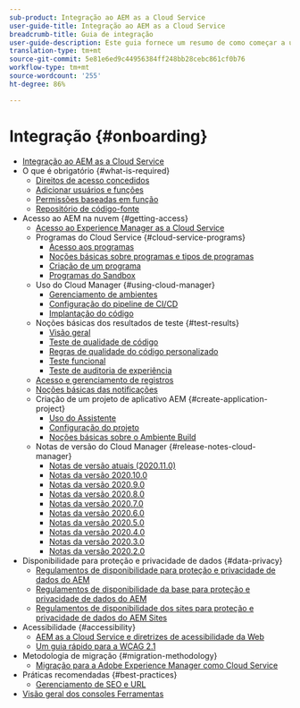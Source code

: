 ```yaml
---
sub-product: Integração ao AEM as a Cloud Service
user-guide-title: Integração ao AEM as a Cloud Service
breadcrumb-title: Guia de integração
user-guide-description: Este guia fornece um resumo de como começar a usar o Experience Manager as a Cloud Service, incluindo como obter acesso e informações importantes sobre proteção de dados.
translation-type: tm+mt
source-git-commit: 5e81e6ed9c44956384ff248bb28cebc861cf0b76
workflow-type: tm+mt
source-wordcount: '255'
ht-degree: 86%

---
```



# Integração {#onboarding}

+ [Integração ao AEM as a Cloud Service](/help/onboarding/home.md)
+ O que é obrigatório {#what-is-required}
   + [Direitos de acesso concedidos](what-is-required/access-rights-granted.md)
   + [Adicionar usuários e funções](what-is-required/add-users-roles.md)
   + [Permissões baseadas em função](what-is-required/role-based-permissions.md)
   + [Repositório de código-fonte](what-is-required/source-code-repository.md)
+ Acesso ao AEM na nuvem {#getting-access}
   + [Acesso ao Experience Manager as a Cloud Service](getting-access-to-aem-in-cloud/navigation.md)
   + Programas do Cloud Service {#cloud-service-programs}
      + [Acesso aos programas](getting-access-to-aem-in-cloud/first-time-login.md)
      + [Noções básicas sobre programas e tipos de programas](getting-access-to-aem-in-cloud/understand-program-types.md)
      + [Criação de um programa](getting-access-to-aem-in-cloud/creating-a-program.md)
      + [Programas do Sandbox](getting-access-to-aem-in-cloud/sandbox-programs.md)
   + Uso do Cloud Manager {#using-cloud-manager}
      + [Gerenciamento de ambientes](/help/implementing/cloud-manager/manage-environments.md)
      + [Configuração do pipeline de CI/CD](/help/implementing/cloud-manager/configure-pipeline.md)
      + [Implantação do código](/help/implementing/cloud-manager/deploy-code.md)
   + Noções básicas dos resultados de teste {#test-results}
      + [Visão geral](/help/implementing/cloud-manager/overview-test-results.md)
      + [Teste de qualidade de código](/help/implementing/cloud-manager/code-quality-testing.md)
      + [Regras de qualidade do código personalizado](/help/implementing/cloud-manager/custom-code-quality-rules.md)
      + [Teste funcional](/help/implementing/cloud-manager/functional-testing.md)
      + [Teste de auditoria de experiência](/help/implementing/cloud-manager/experience-audit-testing.md)
   + [Acesso e gerenciamento de registros](/help/implementing/cloud-manager/manage-logs.md)
   + [Noções básicas das notificações](/help/implementing/cloud-manager/notifications.md)
   + Criação de um projeto de aplicativo AEM {#create-application-project}
      + [Uso do Assistente](getting-access-to-aem-in-cloud/using-the-wizard.md)
      + [Configuração do projeto](getting-access-to-aem-in-cloud/setting-up-project.md)
      + [Noções básicas sobre o Ambiente Build](getting-access-to-aem-in-cloud/build-environment-details.md)
   + Notas de versão do Cloud Manager {#release-notes-cloud-manager}
      + [Notas de versão atuais (2020.11.0)](/help/onboarding/release-notes-cloud-manager/release-notes-cm-current.md)
      + [Notas da versão 2020.10.0](/help/onboarding/release-notes-cloud-manager/release-notes-cm-2020-10-0.md)
      + [Notas da versão 2020.9.0](/help/onboarding/release-notes-cloud-manager/release-notes-cm-2020-9-0.md)
      + [Notas da versão 2020.8.0](/help/onboarding/release-notes-cloud-manager/release-notes-cm-2020-8-0.md)
      + [Notas da versão 2020.7.0](/help/onboarding/release-notes-cloud-manager/release-notes-cm-2020-7-0.md)
      + [Notas da versão 2020.6.0](/help/onboarding/release-notes-cloud-manager/release-notes-cm-2020-6-0.md)
      + [Notas da versão 2020.5.0](/help/onboarding/release-notes-cloud-manager/release-notes-cm-2020-5-0.md)
      + [Notas da versão 2020.4.0](/help/onboarding/release-notes-cloud-manager/release-notes-cm-2020-4-0.md)
      + [Notas da versão 2020.3.0](/help/onboarding/release-notes-cloud-manager/release-notes-cm-2020-3-0.md)
      + [Notas da versão 2020.2.0](/help/onboarding/release-notes-cloud-manager/release-notes-cm-2020-2-0.md)
+ Disponibilidade para proteção e privacidade de dados {#data-privacy}
   + [Regulamentos de disponibilidade para proteção e privacidade de dados do AEM](data-privacy-and-protection-readiness/aem-readiness.md)
   + [Regulamentos de disponibilidade da base para proteção e privacidade de dados do AEM](data-privacy-and-protection-readiness/foundation-readiness.md)
   + [Regulamentos de disponibilidade dos sites para proteção e privacidade de dados do AEM Sites](data-privacy-and-protection-readiness/sites-readiness.md)
+ Acessibilidade {#accessibility}
   + [AEM as a Cloud Service e diretrizes de acessibilidade da Web](accessibility/web-accessibility.md)
   + [Um guia rápido para a WCAG 2.1](accessibility/quick-guide-wcag.md)
+ Metodologia de migração {#migration-methodology}
   + [Migração para a Adobe Experience Manager como Cloud Service](migration-methodology/getting-started.md)
+ Práticas recomendadas     {#best-practices}
   + [Gerenciamento de SEO e URL](best-practices/seo-and-url-management.md)
+ [Visão geral dos consoles Ferramentas](tools-consoles.md)
